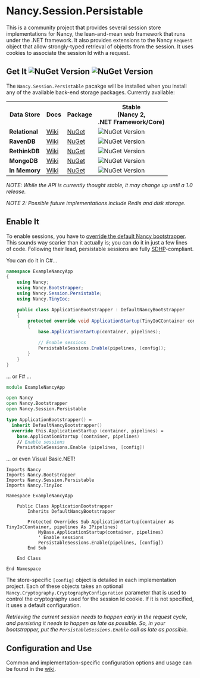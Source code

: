 # Nancy.Session.Persistable

This is a community project that provides several session store implementations for Nancy, the lean-and-mean web framework that runs under the .NET framework.  It also provides extensions to the Nancy ```Request``` object that allow strongly-typed retrieval of objects from the session.  It uses cookies to associate the session Id with a request.

## Get It ![NuGet Version](https://img.shields.io/nuget/v/Nancy.Session.Persistable.svg) ![NuGet Version](https://img.shields.io/nuget/vpre/Nancy.Session.Persistable.svg)
The ```Nancy.Session.Persistable``` pacakge will be installed when you install any of the available back-end storage packages. Currently available:
<table>
  <tr>
  <th>Data Store</th>
  <th>Docs</th>
  <th>Package</th>
  <th>Stable<br>(Nancy 2,<br>.NET Framework/Core)</th>
  </tr>
  <tr>
  <td><strong>Relational</strong></td>
  <td><a href="https://github.com/danieljsummers/Nancy.Session.Persistable/wiki/Relational-Provider">Wiki</a></td>
  <td><a href="https://nuget.org/packages/Nancy.Session.Relational">NuGet</a></td>
  <td><img alt="NuGet Version" src="https://img.shields.io/nuget/v/Nancy.Session.Relational.svg"></td>
  </tr>
  <tr>
  <td><strong>RavenDB</strong></td>
  <td><a href="https://github.com/danieljsummers/Nancy.Session.Persistable/wiki/RavenDB-Provider">Wiki</a></td>
  <td><a href="https://nuget.org/packages/Nancy.Session.RavenDB">NuGet</a></td>
  <td><img alt="NuGet Version" src="https://img.shields.io/nuget/v/Nancy.Session.RavenDB.svg"></td>
  </tr>
  <tr>
  <td><strong>RethinkDB</strong></td>
  <td><a href="https://github.com/danieljsummers/Nancy.Session.Persistable/wiki/RethinkDB-Provider">Wiki</a></td>
  <td><a href="https://nuget.org/packages/Nancy.Session.RethinkDB">NuGet</a></td>
  <td><img alt="NuGet Version" src="https://img.shields.io/nuget/v/Nancy.Session.RethinkDB.svg"></td>
  </tr>
  <tr>
  <td><strong>MongoDB</strong></td>
  <td><a href="https://github.com/danieljsummers/Nancy.Session.Persistable/wiki/MongoDB-Provider">Wiki</a></td>
  <td><a href="https://nuget.org/packages/Nancy.Session.MongoDB">NuGet</a></td>
  <td><img alt="NuGet Version" src="https://img.shields.io/nuget/v/Nancy.Session.MongoDB.svg"></td>
  </tr>
  <tr>
  <td><strong>In Memory</strong></td>
  <td><a href="https://github.com/danieljsummers/Nancy.Session.Persistable/wiki/InMemory-Provider">Wiki</a></td>
  <td><a href="https://nuget.org/packages/Nancy.Session.InMemory">NuGet</a></td>
  <td><img alt="NuGet Version" src="https://img.shields.io/nuget/v/Nancy.Session.InMemory.svg"></td>
  </tr>
</table>

_NOTE: While the API is currently thought stable, it may change up until a 1.0 release._

_NOTE 2: Possible future implementations include Redis and disk storage._

## Enable It

To enable sessions, you have to [override the default Nancy bootstrapper](https://github.com/NancyFx/Nancy/wiki/Bootstrapper). This sounds way scarier than it actually is; you can do it in just a few lines of code.  Following their lead, persistable sessions are fully [SDHP](https://github.com/NancyFx/Nancy#the-super-duper-happy-path)-compliant.

You can do it in C#...
```csharp
namespace ExampleNancyApp
{
    using Nancy;
    using Nancy.Bootstrapper;
    using Nancy.Session.Persistable;
    using Nancy.TinyIoc;

    public class ApplicationBootstrapper : DefaultNancyBootstrapper
    {
        protected override void ApplicationStartup(TinyIoCContainer container, IPipelines pipelines)
        {
            base.ApplicationStartup(container, pipelines);

            // Enable sessions
            PersistableSessions.Enable(pipelines, [config]);
        }
    }
}
```

... or F# ...

```fsharp
module ExampleNancyApp

open Nancy
open Nancy.Bootstrapper
open Nancy.Session.Persistable

type ApplicationBootstrapper() =
  inherit DefaultNancyBootstrapper()
  override this.ApplicationStartup (container, pipelines) =
    base.ApplicationStartup (container, pipelines)
    // Enable sessions
    PersistableSessions.Enable (pipelines, [config])
```

... or even Visual Basic.NET!

```vb.net
Imports Nancy
Imports Nancy.Bootstrapper
Imports Nancy.Session.Persistable
Imports Nancy.TinyIoc

Namespace ExampleNancyApp

    Public Class ApplicationBootstrapper
        Inherits DefaultNancyBootstrapper

        Protected Overrides Sub ApplicationStartup(container As TinyIoCContainer, pipelines As IPipelines)
            MyBase.ApplicationStartup(container, pipelines)
            ' Enable sessions
            PersistableSessions.Enable(pipelines, [config])
        End Sub

    End Class

End Namespace
```

The store-specific ```[config]``` object is detailed in each implementation project. Each of these objects takes an optional ```Nancy.Cryptography.CryptographyConfiguration``` parameter that is used to control the cryptography used for the session Id cookie. If it is not specified, it uses a default configuration.

_Retrieving the current session needs to happen early in the request cycle, and persisting it needs to happen as late as possible.  So, in your bootstrapper, put the ```PersistableSessions.Enable``` call as late as possible._

## Configuration and Use

Common and implementation-specific configuration options and usage can be found in the [wiki](https://github.com/danieljsummers/Nancy.Session.Persistable/wiki).
